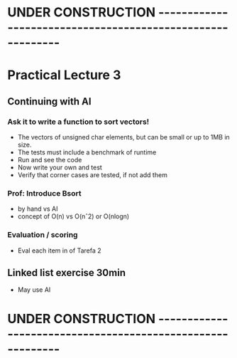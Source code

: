 # UNDER CONSTRUCTION -----------------------------------------------------------
# Practical Lecture 3

## Continuing with AI 

### Ask it to write a function to sort vectors!
- The vectors of unsigned char elements, but can be small or up to 1MB in size.
- The tests must include a benchmark of runtime
- Run and see the code
- Now write your own and test
- Verify that corner cases are tested, if not add them

### Prof: Introduce Bsort
- by hand vs AI
- concept of O(n) vs O(nˆ2) or O(nlogn)

### Evaluation / scoring
- Eval each item in of Tarefa 2

## Linked list exercise 30min
- May use AI

# UNDER CONSTRUCTION -----------------------------------------------------------
